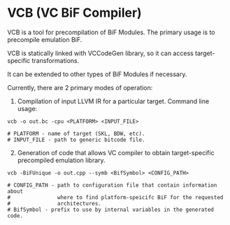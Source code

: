 <!---======================= begin_copyright_notice ============================

Copyright (C) 2022 Intel Corporation

SPDX-License-Identifier: MIT

============================= end_copyright_notice ==========================-->

# VCB (VC BiF Compiler)

VCB is a tool for precompilation of BiF Modules. The primary usage is
to precompile emulation BiF.

VCB is statically linked with VCCodeGen library, so it can access
target-specific transformations.

It can be extended to other types of BiF Modules if necessary.

Currently, there are 2 primary modes of operation:

1. Compilation of input LLVM IR for a particular target.
Command line usage:

```
vcb -o out.bc -cpu <PLATFORM> <INPUT_FILE>

# PLATFORM - name of target (SKL, BDW, etc).
# INPUT_FILE - path to generic bitcode file.
```


2. Generation of code that allows VC compiler to obtain target-specific
precompiled emulation library.

```
vcb -BiFUnique -o out.cpp --symb <BifSymbol> <CONFIG_PATH>

# CONFIG_PATH - path to configuration file that contain information about
#               where to find platform-speicifc BiF for the requested
#               architectures.
# BifSymbol - prefix to use by internal variables in the generated code.
```

